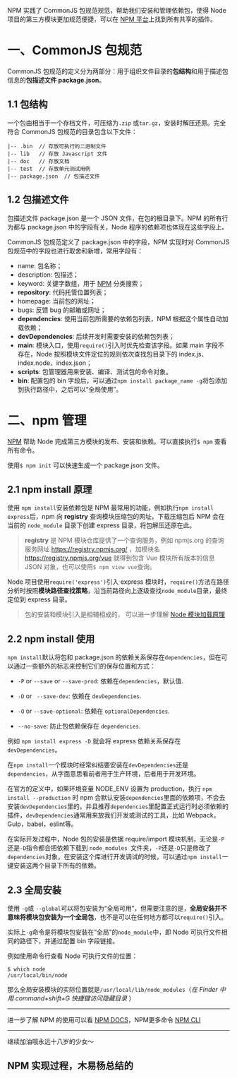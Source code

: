 NPM 实践了 CommonJS 包规范规范，帮助我们安装和管理依赖包，使得 Node 项目的第三方模块更加规范便捷，可以在 [NPM 平台](https://www.npmjs.com/)上找到所有共享的插件。

# 一、CommonJS 包规范

CommonJS 包规范的定义分为两部分：用于组织文件目录的**包结构**和用于描述包信息的**包描述文件 package.json**。

## 1.1 包结构
一个包由相当于一个存档文件，可压缩为`.zip` 或`tar.gz`，安装时解压还原。完全符合 CommonJS 包规范的目录包含以下文件：

```
|-- .bin  // 存放可执行的二进制文件
|-- lib   // 存放 Javascript 文件
|-- doc   // 存放文档
|-- test  // 存放单元测试用例
|-- package.json  // 包描述文件

```

## 1.2 包描述文件

包描述文件 package.json 是一个 JSON 文件，在包的根目录下。NPM 的所有行为都与 package.json 中的字段有关，Node 程序的依赖项也体现在这些字段上。

CommonJS 包规范定义了 package.json 中的字段，NPM 实现时对 CommonJS 包规范中的字段也进行取舍和新增，常用字段有：

- name: 包名称；
- description: 包描述；
- keyword: 关键字数组，用于 [NPM](https://www.npmjs.com/) 分类搜索；
- **repository**: 代码托管位置列表；
- homepage: 当前包的网址；
- bugs: 反馈 bug 的邮箱或网址；
- **dependencies**: 使用当前包所需要的依赖包列表，NPM 根据这个属性自动加载依赖；
- **devDependencies**: 后续开发时需要安装的依赖包列表；
- **main**: 模块入口，使用`require()`引入时优先检查该字段。如果 main 字段不存在，Node 按照模块文件定位的规则依次查找包目录下的 index.js、index.node、index.json；
- **scripts**: 包管理器用来安装、编译、测试包的命令对象。
- **bin**: 配置包的 bin 字段后，可以通过`npm install package_name -g`将包添加到执行路径中，之后可以“全局使用”。



# 二、npm 管理

[NPM](https://www.npmjs.com/) 帮助 Node 完成第三方模块的发布、安装和依赖。可以直接执行`$ npm` 查看所有命令。

使用`$ npm init` 可以快速生成一个 package.json 文件。

## 2.1 npm install 原理
使用 `npm install`安装依赖包是 NPM 最常用的功能，例如执行`npm install express`后，npm 向 **registry** 查询模块压缩包的网址，下载压缩包后 NPM 会在当前的 `node_module` 目录下创建 express 目录，将包解压还原在此。

> **registry** 是 NPM 模块仓库提供了一个查询服务，例如 npmjs.org 的查询服务网址 https://registry.npmjs.org/ ，加模块名 https://registry.npmjs.org/vue 就得到包含 Vue 模块所有版本的信息 JSON 对象，也可以使用`$ npm view vue`查询。

Node 项目使用`require('express')`引入 express 模块时，`require()`方法在路径分析时按照**模块路径查找策略**，沿当前路径向上逐级查找`node_module`目录，最终定位到 express 目录。

> 包的安装和模块引入是相辅相成的， 可以进一步理解 [Node 模块加载原理](https://segmentfault.com/a/1190000018424385#articleHeader1)

## 2.2 npm install 使用
 `npm install`默认将包和 package.json 的依赖关系保存在`dependencies`，但在可以通过一些额外的标志来控制它们的保存位置和方式：
 
- `-P` or `--save` or `--save-prod`: 依赖在`dependencies`，默认值.

- `-D` or ` --save-dev`: 依赖在 `devDependencies`.

- `-O` or `--save-optional`: 依赖在 `optionalDependencies`.

- `--no-save`: 防止包依赖保存在 `dependencies`.

例如 `npm install express -D` 就会将 express 依赖关系保存在`devDependencies`。

在`npm install`一个模块时经常纠结要安装在`devDependencies`还是`dependencies`，从字面意思看前者用于生产环境，后者用于开发环境。

在官方的定义中，如果环境变量 NODE_ENV 设置为 production，执行 `npm install --production` 时 npm 会默认安装`dependencies`里面的依赖项，不会去安装`devDependencies`里的。并且推荐`dependencies`里配置正式运行时必须依赖的插件，`devDependencies`通常用来放我们开发或测试的工具，比如 Webpack，Gulp，babel，eslint等。

在实际开发过程中，Node 包的安装是依据 require/import 模块机制，无论是`-P`还是`-D`指令都会把依赖下载到 `node_modules `文件夹，`-P`还是`-D`只是修改了`dependencies`对象，在安装这个库进行开发调试的时候，可以通过`npm install`一键安装这两个目录下所有的依赖。

## 2.3 全局安装

使用 `-g`或 `--global`可以将包安装为“全局可用”，但需要注意的是，**全局安装并不意味将模块包安装为一个全局包**，也不是可以在任何地方都可以`require()`引入。
  
  实际上`-g`命令是将模块包安装在“全局”的`node_module`中，即 Node 可执行文件相同的路径下，并通过配置 bin 字段链接。
  
  例如使用命令行查看 Node 可执行文件的位置：
  
  ```
  $ which node
  /usr/local/bin/node
  ```
  那么全局安装模块的实际位置就是`/usr/local/lib/node_modules`（*在 Finder 中用 command+shift+G 快捷键访问隐藏目录* ）
  
  
---
  
进一步了解 NPM 的使用可以看 [NPM DOCS](https://docs.npmjs.com/)，NPM更多命令 [NPM CLI](https://docs.npmjs.com/cli-documentation/)

---
继续加油哦永远十八岁的少女～  






## NPM 实现过程，木易杨总结的